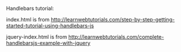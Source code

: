 Handlebars tutorial:

index.html is from http://learnwebtutorials.com/step-by-step-getting-started-tutorial-using-handlebars-js

jquery-index.html is from http://learnwebtutorials.com/complete-handlebarsjs-example-with-jquery
